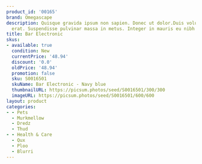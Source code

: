 ```yaml
---
product_id: '00165'
brand: Omegascape
description: Quisque gravida ipsum non sapien. Donec ut dolor.Duis volutpat elit et
  erat. Suspendisse pulvinar massa in metus. Integer in mauris eu nibh euismod gravida.
title: Bar Electronic
skus:
- available: true
  condition: New
  currentPrice: '48.94'
  discount: '0.0'
  oldPrice: '48.94'
  promotion: false
  sku: S0016501
  skuName: Bar Electronic - Navy blue
  thumbnailURL: https://picsum.photos/seed/S0016501/300/300
  imageURL: https://picsum.photos/seed/S0016501/600/600
layout: product
categories:
- - Pets
  - Murkmellow
  - Dredz
  - Thud
- - Health & Care
  - Qux
  - Ploo
  - Blurri
---
```

